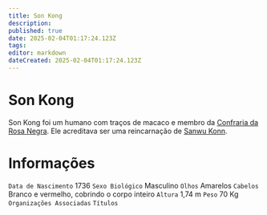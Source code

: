 ```yaml
---
title: Son Kong
description: 
published: true
date: 2025-02-04T01:17:24.123Z
tags: 
editor: markdown
dateCreated: 2025-02-04T01:17:24.123Z
---
```


# Son Kong
Son Kong foi um humano com traços de macaco e membro da [Confraria da Rosa Negra](/faccoes/faccoes-independentes/confraria-da-rosa-negra). Ele acreditava ser uma reincarnação de [Sanwu Konn](/individuos/sanwu-konn).

# Informações
`Data de Nascimento` 1736
`Sexo Biológico` Masculino
`Olhos` Amarelos
`Cabelos` Branco e vermelho, cobrindo o corpo inteiro
`Altura` 1,74 m
`Peso` 70 Kg
`Organizações Associadas`
`Títulos` 